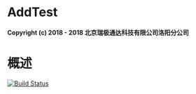 # AddTest #
__Copyright (c) 2018 - 2018 北京瑞极通达科技有限公司洛阳分公司__

# 概述 #
[![Build Status](http://192.168.0.89:8090/buildStatus/icon?job=Add_test)](http://192.168.0.89:8090/job/Add_test)